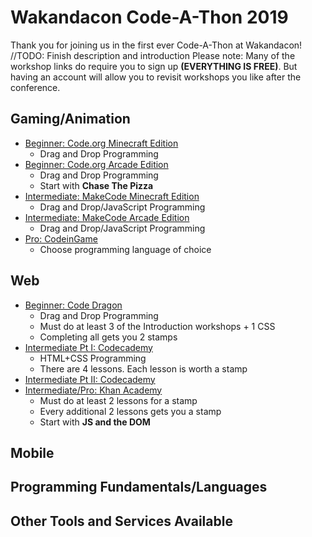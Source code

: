 # Wakandacon Code-A-Thon 2019 
Thank you for joining us in the first ever Code-A-Thon at Wakandacon! //TODO: Finish description and introduction 
Please note: Many of the workshop links do require you to sign up **(EVERYTHING IS FREE)**. But having an account will allow you to revisit workshops you like after the conference.

## Gaming/Animation
- [Beginner: Code.org Minecraft Edition](https://studio.code.org/s/mc/stage/1/puzzle/1)
    - Drag and Drop Programming
- [Beginner: Code.org Arcade Edition](https://arcade.makecode.com/)
    - Drag and Drop Programming
    - Start with **Chase The Pizza**
- [Intermediate: MakeCode Minecraft Edition](https://github.com/gcrev93/WakandaconCodeAThon/blob/master/Gaming/Intermediate-Minecraft.pdf)
    - Drag and Drop/JavaScript Programming
- [Intermediate: MakeCode Arcade Edition](https://github.com/gcrev93/WakandaconCodeAThon/blob/master/Gaming/Intermediate-Arcade.pdf)
    - Drag and Drop/JavaScript Programming
- [Pro: CodeinGame](https://www.codingame.com/home)
    - Choose programming language of choice

## Web
- [Beginner: Code Dragon](https://codedragon.org/learn)
    - Drag and Drop Programming
    - Must do at least 3 of the Introduction workshops + 1 CSS
    - Completing all gets you 2 stamps
- [Intermediate Pt I: Codecademy](https://www.codecademy.com/learn/make-a-website)
    - HTML+CSS Programming
    - There are 4 lessons. Each lesson is worth a stamp
- [Intermediate Pt II: Codecademy](https://www.codecademy.com/learn/introduction-to-javascript)
- [Intermediate/Pro: Khan Academy](https://www.khanacademy.org/computing/computer-programming/html-css-js#js-and-the-dom)
    - Must do at least 2 lessons for a stamp
    - Every additional 2 lessons gets you a stamp
    - Start with **JS and the DOM**

## Mobile


## Programming Fundamentals/Languages


## Other Tools and Services Available
<!-- - [Azure Lab Services](https://azure.microsoft.com/services/lab-services/?WT.mc_id=jrdevdays-build2019-cxa)
- [Microsoft Learn](https://docs.microsoft.com/learn/?WT.mc_id=jrdevdays-build2019-cxa)
- [Hacking STEM](https://www.microsoft.com/education/education-workshop/default.aspx)
- [Imagine Cup](https://imaginecup.microsoft.com/Events?id=0)
- [MakeCode](https://www.microsoft.com/makecode?rtc=1)
- [Microsoft Education](https://www.microsoft.com/education)
- [Minecraft Education Edition](https://education.minecraft.net/)
- [TEALS](http://tealsk12.org/)
- [VS Code](https://code.visualstudio.com/)
- [GitHub Student Developer Pack](https://education.github.com/pack) -->
